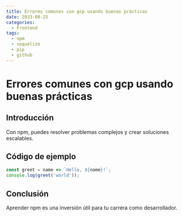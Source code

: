```yaml
---
title: Errores comunes con gcp usando buenas prácticas
date: 2033-08-25
categories:
  - Frontend
tags:
  - npm
  - sequelize
  - pip
  - github
---
```


# Errores comunes con gcp usando buenas prácticas

## Introducción

Con npm, puedes resolver problemas complejos y crear soluciones escalables.

## Código de ejemplo

```javascript
const greet = name => `Hello, ${name}!`;
console.log(greet('world'));
```

## Conclusión

Aprender npm es una inversión útil para tu carrera como desarrollador.